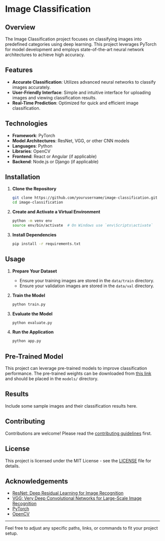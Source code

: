 # Image Classification

## Overview
The Image Classification project focuses on classifying images into predefined categories using deep learning. This project leverages PyTorch for model development and employs state-of-the-art neural network architectures to achieve high accuracy.

## Features
- **Accurate Classification**: Utilizes advanced neural networks to classify images accurately.
- **User-Friendly Interface**: Simple and intuitive interface for uploading images and viewing classification results.
- **Real-Time Prediction**: Optimized for quick and efficient image classification.

## Technologies
- **Framework**: PyTorch
- **Model Architectures**: ResNet, VGG, or other CNN models
- **Languages**: Python
- **Libraries**: OpenCV
- **Frontend**: React or Angular (if applicable)
- **Backend**: Node.js or Django (if applicable)

## Installation
1. **Clone the Repository**
   ```bash
   git clone https://github.com/yourusername/image-classification.git
   cd image-classification
   ```

2. **Create and Activate a Virtual Environment**
   ```bash
   python -m venv env
   source env/bin/activate  # On Windows use `env\Scripts\activate`
   ```

3. **Install Dependencies**
   ```bash
   pip install -r requirements.txt
   ```

## Usage
1. **Prepare Your Dataset**
   - Ensure your training images are stored in the `data/train` directory.
   - Ensure your validation images are stored in the `data/val` directory.

2. **Train the Model**
   ```bash
   python train.py
   ```

3. **Evaluate the Model**
   ```bash
   python evaluate.py
   ```

4. **Run the Application**
   ```bash
   python app.py
   ```

## Pre-Trained Model
This project can leverage pre-trained models to improve classification performance. The pre-trained weights can be downloaded from [this link](#) and should be placed in the `models/` directory.

## Results
Include some sample images and their classification results here.

## Contributing
Contributions are welcome! Please read the [contributing guidelines](CONTRIBUTING.md) first.

## License
This project is licensed under the MIT License - see the [LICENSE](LICENSE) file for details.

## Acknowledgements
- [ResNet: Deep Residual Learning for Image Recognition](https://arxiv.org/abs/1512.03385)
- [VGG: Very Deep Convolutional Networks for Large-Scale Image Recognition](https://arxiv.org/abs/1409.1556)
- [PyTorch](https://pytorch.org/)
- [OpenCV](https://opencv.org/)

---

Feel free to adjust any specific paths, links, or commands to fit your project setup.
